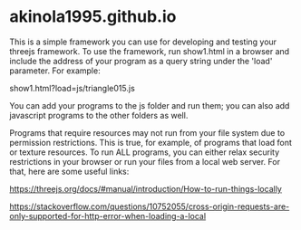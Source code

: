 # akinola1995.github.io

This is a simple framework you can use for developing and testing
your threejs framework. To use the framework, run show1.html in a browser and include the address of your program as a query string under the 'load' parameter. For example: 

show1.html?load=js/triangle015.js

You can add your programs to the js folder and run them; you can also 
add javascript programs to the other folders as well.

Programs that require resources may not run from your file system due to permission restrictions. This is true, for example, of programs that load font or texture resources. To run ALL programs, you can either relax security restrictions in your browser or run your files from a local web server. For that, here are some useful links:

https://threejs.org/docs/#manual/introduction/How-to-run-things-locally

https://stackoverflow.com/questions/10752055/cross-origin-requests-are-only-supported-for-http-error-when-loading-a-local


